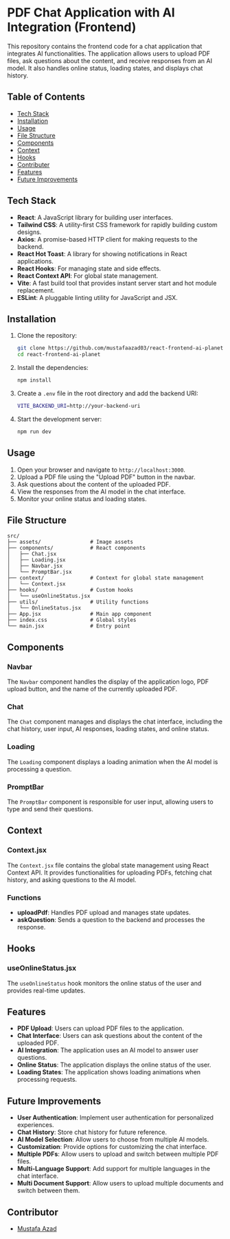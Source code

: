 # PDF Chat Application with AI Integration (Frontend)

This repository contains the frontend code for a chat application that integrates AI functionalities. The application allows users to upload PDF files, ask questions about the content, and receive responses from an AI model. It also handles online status, loading states, and displays chat history.

## Table of Contents

- [Tech Stack](#tech-stack)
- [Installation](#installation)
- [Usage](#usage)
- [File Structure](#file-structure)
- [Components](#components)
- [Context](#context)
- [Hooks](#hooks)
- [Contributer](#contributer)
- [Features](#features)
- [Future Improvements](#future-improvements)

## Tech Stack

- **React**: A JavaScript library for building user interfaces.
- **Tailwind CSS**: A utility-first CSS framework for rapidly building custom designs.
- **Axios**: A promise-based HTTP client for making requests to the backend.
- **React Hot Toast**: A library for showing notifications in React applications.
- **React Hooks**: For managing state and side effects.
- **React Context API**: For global state management.
- **Vite**: A fast build tool that provides instant server start and hot module replacement.
- **ESLint**: A pluggable linting utility for JavaScript and JSX.

## Installation

1. Clone the repository:

   ```sh
   git clone https://github.com/mustafaazad03/react-frontend-ai-planet.git
   cd react-frontend-ai-planet
   ```

2. Install the dependencies:

   ```sh
   npm install
   ```

3. Create a `.env` file in the root directory and add the backend URI:

   ```sh
   VITE_BACKEND_URI=http://your-backend-uri
   ```

4. Start the development server:
   ```sh
   npm run dev
   ```

## Usage

1. Open your browser and navigate to `http://localhost:3000`.
2. Upload a PDF file using the "Upload PDF" button in the navbar.
3. Ask questions about the content of the uploaded PDF.
4. View the responses from the AI model in the chat interface.
5. Monitor your online status and loading states.

## File Structure

```
src/
├── assets/                # Image assets
├── components/            # React components
│   ├── Chat.jsx
│   ├── Loading.jsx
│   ├── Navbar.jsx
│   └── PromptBar.jsx
├── context/               # Context for global state management
│   └── Context.jsx
├── hooks/                 # Custom hooks
│   └── useOnlineStatus.jsx
├── utils/                 # Utility functions
│   └── OnlineStatus.jsx
├── App.jsx                # Main app component
├── index.css              # Global styles
└── main.jsx               # Entry point
```

## Components

### Navbar

The `Navbar` component handles the display of the application logo, PDF upload button, and the name of the currently uploaded PDF.

### Chat

The `Chat` component manages and displays the chat interface, including the chat history, user input, AI responses, loading states, and online status.

### Loading

The `Loading` component displays a loading animation when the AI model is processing a question.

### PromptBar

The `PromptBar` component is responsible for user input, allowing users to type and send their questions.

## Context

### Context.jsx

The `Context.jsx` file contains the global state management using React Context API. It provides functionalities for uploading PDFs, fetching chat history, and asking questions to the AI model.

### Functions

- **uploadPdf**: Handles PDF upload and manages state updates.
- **askQuestion**: Sends a question to the backend and processes the response.

## Hooks

### useOnlineStatus.jsx

The `useOnlineStatus` hook monitors the online status of the user and provides real-time updates.

## Features

- **PDF Upload**: Users can upload PDF files to the application.
- **Chat Interface**: Users can ask questions about the content of the uploaded PDF.
- **AI Integration**: The application uses an AI model to answer user questions.
- **Online Status**: The application displays the online status of the user.
- **Loading States**: The application shows loading animations when processing requests.

## Future Improvements

- **User Authentication**: Implement user authentication for personalized experiences.
- **Chat History**: Store chat history for future reference.
- **AI Model Selection**: Allow users to choose from multiple AI models.
- **Customization**: Provide options for customizing the chat interface.
- **Multiple PDFs**: Allow users to upload and switch between multiple PDF files.
- **Multi-Language Support**: Add support for multiple languages in the chat interface.
- **Multi Document Support**: Allow users to upload multiple documents and switch between them.

## Contributor

- [Mustafa Azad](https://github.com/mustafaazad03)
